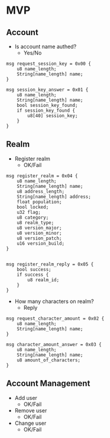 # MVP

## Account

* Is account name authed?
    * Yes/No

```
msg request_session_key = 0x00 {
    u8 name_length;
    String[name_length] name;
}

msg session_key_answer = 0x01 {
    u8 name_length;
    String[name_length] name;
    bool session_key_found;
    if session_key_found {
        u8[40] session_key;
    }
}
```

## Realm

* Register realm
    * OK/Fail

```
msg register_realm = 0x04 {
    u8 name_length;
    String[name_length] name;
    u8 address_length;
    String[name_length] address;
    float population;
    bool locked;
    u32 flag;
    u8 category;
    u8 realm_type;
    u8 version_major;
    u8 version_minor;
    u8 version_patch;
    u16 version_build;
}


msg register_realm_reply = 0x05 {
    bool success;
    if success {
        u8 realm_id;
    }
}
```

* How many characters on realm?
    * Reply

```
msg request_character_amount = 0x02 {
    u8 name_length;
    String[name_length] name;
}

msg character_amount_answer = 0x03 {
    u8 name_length;
    String[name_length] name;
    u8 amount_of_characters;
}
```

## Account Management

* Add user
    * OK/Fail
* Remove user
    * OK/Fail
* Change user
    * OK/Fail
